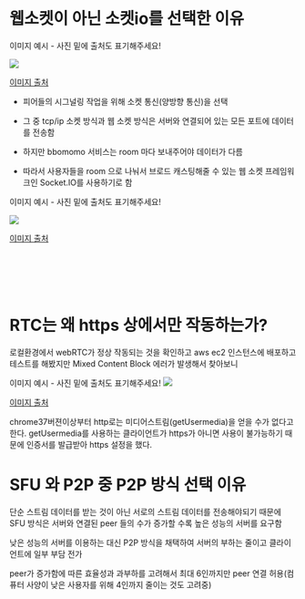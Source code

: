 # 웹소켓이 아닌 소켓io를 선택한 이유

이미지 예시 - 사진 밑에 출처도 표기해주세요!

<img src="https://t1.daumcdn.net/cfile/tistory/2513B73B577F20AE3C">

[이미지 출처](https://t1.daumcdn.net/cfile/tistory/2513B73B577F20AE3C)

- 피어들의 시그널링 작업을 위해 소켓 통신(양방향 통신)을 선택
- 그 중 tcp/ip 소켓 방식과 웹 소켓 방식은 서버와 연결되어 있는 모든 포트에 데이터를 전송함

- 하지만 bbomomo 서비스는 room 마다 보내주어야 데이터가 다름

- 따라서 사용자들을 room 으로 나눠서 브로드 캐스팅해줄 수 있는 웹 소켓 프레임워크인 Socket.IO를 사용하기로 함

이미지 예시 - 사진 밑에 출처도 표기해주세요!

<img src="https://encrypted-tbn0.gstatic.com/images?q=tbn:ANd9GcR82yk7rCYhlKHnpb9cGi8PzA4HK5e3X3d3-A&usqp=CAU">

[이미지 출처](https://encrypted-tbn0.gstatic.com/images?q=tbn:ANd9GcR82yk7rCYhlKHnpb9cGi8PzA4HK5e3X3d3-A&usqp=CAU)

<br>
<br>
<br>
<br>

# RTC는 왜 https 상에서만 작동하는가?

로컬환경에서 webRTC가 정상 작동되는 것을 확인하고 aws ec2 인스턴스에 배포하고 테스트를 해봤지만 Mixed Content Block 에러가 발생해서 찾아보니

이미지 예시 - 사진 밑에 출처도 표기해주세요!
<img src="https://cf-assets.www.cloudflare.com/slt3lc6tev37/3QrW4ClgkSb1lNdKysdjto/81977f91736a801e8d892a2406d0f92d/Screen_Shot_2019-01-14_at_4.53.45_PM.png">

[이미지 출처](https://cf-assets.www.cloudflare.com/slt3lc6tev37/3QrW4ClgkSb1lNdKysdjto/81977f91736a801e8d892a2406d0f92d/Screen_Shot_2019-01-14_at_4.53.45_PM.png)

chrome37버젼이상부터 http로는 미디어스트림(getUsermedia)을 얻을 수가 없다고 한다.
getUsermedia를 사용하는 클라이언트가 https가 아니면 사용이 불가능하기 때문에
인증서를 발급받아 https 설정을 했다.

# SFU 와 P2P 중 P2P 방식 선택 이유

단순 스트림 데이터를 받는 것이 아닌 서로의 스트림 데이터를 전송해야되기 때문에
SFU 방식은 서버와 연결된 peer 들의 수가 증가할 수록 높은 성능의 서버를 요구함

낮은 성능의 서버를 이용하는 대신 P2P 방식을 채택하여 서버의 부하는 줄이고 클라이언트에 일부 부담 전가

peer가 증가함에 따른 효율성과 과부하를 고려해서 최대 6인까지만 peer 연결 허용(컴퓨터 사양이 낮은 사용자를 위해 4인까지 줄이는 것도 고려중)
